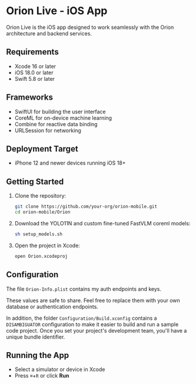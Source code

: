 # Orion Live - iOS App

Orion Live is the iOS app designed to work seamlessly with the Orion architecture and backend services.

## Requirements

- Xcode 16 or later  
- iOS 18.0 or later  
- Swift 5.8 or later  

## Frameworks

- SwiftUI for building the user interface  
- CoreML for on-device machine learning  
- Combine for reactive data binding  
- URLSession for networking  

## Deployment Target

- iPhone 12 and newer devices running iOS 18+

## Getting Started

1. Clone the repository:  

   ```bash
   git clone https://github.com/your-org/orion-mobile.git
   cd orion-mobile/Orion
   ```

2. Download the YOLO11N and custom fine-tuned FastVLM coreml models:  

   ```bash
   sh setup_models.sh
   ```

3. Open the project in Xcode:  

   ```bash
   open Orion.xcodeproj
   ```

## Configuration

The file `Orion-Info.plist` contains my auth endpoints and keys.

These values are safe to share. Feel free to replace them with your own database or authentication endpoints.

In addition, the folder `Configuration/Build.xconfig` contains a `DISAMBIGUATOR` configuration to make it easier to build and run a sample code project. Once you set your project's development team, you'll have a unique bundle identifier.

## Running the App

- Select a simulator or device in Xcode  
- Press `⌘`+`R` or click **Run**
